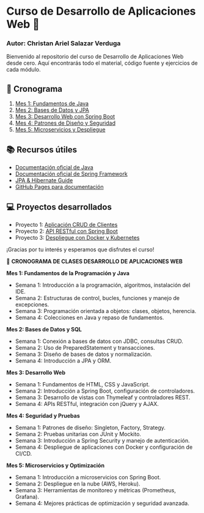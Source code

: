 # Curso de Desarrollo de Aplicaciones Web 🚀
### Autor: Christan Ariel Salazar Verduga

Bienvenido al repositorio del curso de Desarrollo de Aplicaciones Web desde cero. Aquí encontrarás todo el material, código fuente y ejercicios de cada módulo.

## 📅 Cronograma
1. [Mes 1: Fundamentos de Java](01-FundamentosJava)
2. [Mes 2: Bases de Datos y JPA](02-BasesDeDatos)
3. [Mes 3: Desarrollo Web con Spring Boot](03-SpringBoot)
4. [Mes 4: Patrones de Diseño y Seguridad](04-PatronesSeguridad)
5. [Mes 5: Microservicios y Despliegue](05-Microservicios)

## 📚 Recursos útiles
- [Documentación oficial de Java](https://docs.oracle.com/en/java/)
- [Documentación oficial de Spring Framework](https://spring.io/projects/spring-framework)
- [JPA & Hibernate Guide](https://hibernate.org/orm/documentation/)
- [GitHub Pages para documentación](https://pages.github.com/)

## 💻 Proyectos desarrollados
- Proyecto 1: [Aplicación CRUD de Clientes](https://github.com/tu_usuario/proyecto1)
- Proyecto 2: [API RESTful con Spring Boot](https://github.com/tu_usuario/proyecto2)
- Proyecto 3: [Despliegue con Docker y Kubernetes](https://github.com/tu_usuario/proyecto3)

¡Gracias por tu interés y esperamos que disfrutes el curso!


📅 **CRONOGRAMA DE CLASES DESARROLLO DE APLICACIONES WEB**

**Mes 1: Fundamentos de la Programación y Java**
- Semana 1: Introducción a la programación, algoritmos, instalación del IDE.
- Semana 2: Estructuras de control, bucles, funciones y manejo de excepciones.
- Semana 3: Programación orientada a objetos: clases, objetos, herencia.
- Semana 4: Colecciones en Java y repaso de fundamentos.

**Mes 2: Bases de Datos y SQL**
- Semana 1: Conexión a bases de datos con JDBC, consultas CRUD.
- Semana 2: Uso de PreparedStatement y transacciones.
- Semana 3: Diseño de bases de datos y normalización.
- Semana 4: Introducción a JPA y ORM.

**Mes 3: Desarrollo Web**
- Semana 1: Fundamentos de HTML, CSS y JavaScript.
- Semana 2: Introducción a Spring Boot, configuración de controladores.
- Semana 3: Desarrollo de vistas con Thymeleaf y controladores REST.
- Semana 4: APIs RESTful, integración con jQuery y AJAX.

**Mes 4: Seguridad y Pruebas**
- Semana 1: Patrones de diseño: Singleton, Factory, Strategy.
- Semana 2: Pruebas unitarias con JUnit y Mockito.
- Semana 3: Introducción a Spring Security y manejo de autenticación.
- Semana 4: Despliegue de aplicaciones con Docker y configuración de CI/CD.

**Mes 5: Microservicios y Optimización**
- Semana 1: Introducción a microservicios con Spring Boot.
- Semana 2: Despliegue en la nube (AWS, Heroku).
- Semana 3: Herramientas de monitoreo y métricas (Prometheus, Grafana).
- Semana 4: Mejores prácticas de optimización y seguridad avanzada.

